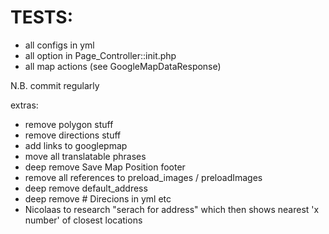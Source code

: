 TESTS:
====================================

 - all configs in yml
 - all option in Page_Controller::init.php
 - all map actions (see GoogleMapDataResponse)

N.B. commit regularly

extras:
- remove polygon stuff
- remove directions stuff
- add links to googlepmap
- move all translatable phrases
- deep remove Save Map Position footer
- remove all references to preload_images / preloadImages
- deep remove default_address
- deep remove # Direcions in yml etc
- Nicolaas to research "serach for address" which then shows nearest 'x number' of closest locations


